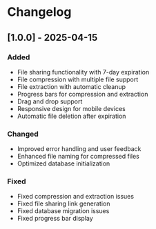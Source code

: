 # Changelog

## [1.0.0] - 2025-04-15

### Added
- File sharing functionality with 7-day expiration
- File compression with multiple file support
- File extraction with automatic cleanup
- Progress bars for compression and extraction
- Drag and drop support
- Responsive design for mobile devices
- Automatic file deletion after expiration

### Changed
- Improved error handling and user feedback
- Enhanced file naming for compressed files
- Optimized database initialization

### Fixed
- Fixed compression and extraction issues
- Fixed file sharing link generation
- Fixed database migration issues
- Fixed progress bar display 